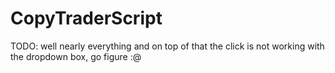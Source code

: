 # CopyTraderScript
TODO: well nearly everything and on top of that the click is not working with the dropdown box, go figure :@
